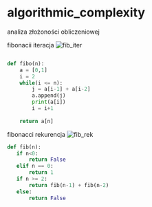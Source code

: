 # algorithmic_complexity
analiza złożoności obliczeniowej

fibonacii iteracja
![fib_iter](https://user-images.githubusercontent.com/117569569/200169824-76b1e9b7-4bf8-418d-849e-f29206a075e2.png)
```py

def fibo(n):
    a = [0,1]
    i = 2
    while(i <= n):
        j = a[i-1] + a[i-2]
        a.append(j)
        print(a[i])
        i = i+1
        
    return a[n]
 ```
 
 
 
 fibonacci rekurencja
 ![fib_rek](https://user-images.githubusercontent.com/117569569/200169837-d0f35275-87ed-4b85-83d2-5f2f19094330.png)
 
 ```py
 def fib(n):
    if n<0:
        return False
    elif n == 0:
        return 1
    if n >= 2:
        return fib(n-1) + fib(n-2)
    else:
        return False
    
 ```


